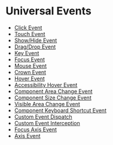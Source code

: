 # Universal Events
<!--Del-->
- [Click Event](ts-universal-events-click.md)
- [Touch Event](ts-universal-events-touch.md)
- [Show/Hide Event](ts-universal-events-show-hide.md)
- [Drag/Drop Event](ts-universal-events-drag-drop.md)
- [Key Event](ts-universal-events-key.md)
- [Focus Event](ts-universal-focus-event.md)
- [Mouse Event](ts-universal-mouse-key.md)
- [Crown Event](ts-universal-events-crown.md)
- [Hover Event](ts-universal-events-hover.md)
- [Accessibility Hover Event](ts-universal-accessibility-hover-event.md)
- [Component Area Change Event](ts-universal-component-area-change-event.md)
- [Component Size Change Event](ts-universal-component-size-change-event.md)
- [Visible Area Change Event](ts-universal-component-visible-area-change-event.md)
- [Component Keyboard Shortcut Event](ts-universal-events-keyboardshortcut.md)
- [Custom Event Dispatch](ts-universal-attributes-on-child-touch-test.md)
- [Custom Event Interception](ts-universal-attributes-on-touch-intercept.md)
- [Focus Axis Event](ts-universal-events-focus_axis.md)
- [Axis Event](ts-universal-events-axis.md)
<!--DelEnd-->
